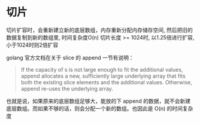 # 切片

切片扩容时，会重新建立新的底层数组，内存重新分配内存储存空间, 然后把旧的数据复制到新的数组里, 时间复杂度O(n)
切片长度 >= 1024时, 以1.25倍进行扩容, 小于1024时则2倍扩容

golang 官方文档在关于 slice 的 append 一节有说明：
> If the capacity of s is not large enough to fit the additional values, append allocates a new, sufficiently large underlying array that fits both the existing slice elements and the additional values. Otherwise, append re-uses the underlying array.

也就是说，如果原来的底层数组足够大，能放的下 append 的数据，就不会新建底层数组。而如果不够的话，则会分配一个新的数组。也因此是 O(n) 的时间复杂度



